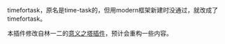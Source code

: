 timefortask，原名是time-task的，但用modern框架新建时没通过，就改成了timefortask。

本插件修改自林一二的[意义之塔插件](https://github.com/tiddly-gittly/intention-tower-knowledge-graph)，预计会重构一些内容。
